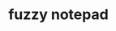 ---
layout: post
title: "fuzzy notepad"
categories:
- colourful
- playful

authorName: Eevee
authorBio: Hey! i made <a href="https://veekun.com/" target="_blank">veekun</a>, have a modestly interesting <a href="https://eev.ee/blog/" target="_blank">blog</a>, and dabble in art and game development. also i tweet bad jokes and photos of my cat. she/etc.
authorAvatar: /images/authors/eevee.jpg

authorSite: https://eev.ee/
authorTwitter: eevee
authorGithub: eevee

websiteScreen: /images/posts/eevee.png
websiteUrl: https://eev.ee/

enginePowerArtDirection: "2"
enginePowerPerformance:  "4"
enginePowerA11y:         "1"
enginePowerPwa:          "0"
enginePowerEditor:       "2.5"

badCop: Stacked bread sticks. With a weird bug at the end.
goodCop: Dude...Pokémon! Also, really lovely sidebar on the inside pages.

bravoJuliett: true

echoLima: "371"

---